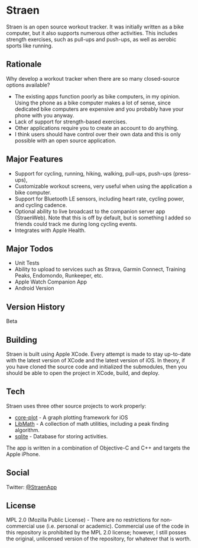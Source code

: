 # Straen
Straen is an open source workout tracker. It was initially written as a bike computer, but it also supports numerous other activities. This includes strength exercises, such as pull-ups and push-ups, as well as aerobic sports like running.

## Rationale
Why develop a workout tracker when there are so many closed-source options available?
* The existing apps function poorly as bike computers, in my opinion. Using the phone as a bike computer makes a lot of sense, since dedicated bike computers are expensive and you probably have your phone with you anyway.
* Lack of support for strength-based exercises.
* Other applications require you to create an account to do anything.
* I think users should have control over their own data and this is only possible with an open source application.

## Major Features
* Support for cycling, running, hiking, walking, pull-ups, push-ups (press-ups), 
* Customizable workout screens, very useful when using the application a bike computer.
* Support for Bluetooth LE sensors, including heart rate, cycling power, and cycling cadence.
* Optional ability to live broadcast to the companion server app (StraenWeb). Note that this is off by default, but is something I added so friends could track me during long cycling events.
* Integrates with Apple Health.

## Major Todos
- Unit Tests
- Ability to upload to services such as Strava, Garmin Connect, Training Peaks, Endomondo, Runkeeper, etc.
- Apple Watch Companion App
- Android Version

## Version History
Beta

## Building
Straen is built using Apple XCode. Every attempt is made to stay up-to-date with the latest version of XCode and the latest version of iOS. In theory, if you have cloned the source code and initialized the submodules, then you should be able to open the project in XCode, build, and deploy.

## Tech
Straen uses three other source projects to work properly:

* [core-plot](https://github.com/core-plot/core-plot) - A graph plotting framework for iOS
* [LibMath](https://github.com/msimms/LibMath) - A collection of math utilities, including a peak finding algorithm.
* [sqlite](https://www.sqlite.org) - Database for storing activities.

The app is written in a combination of Objective-C and C++ and targets the Apple iPhone.

## Social
Twitter: [@StraenApp](https://twitter.com/StraenApp)

## License
MPL 2.0 (Mozilla Public License) - There are no restrictions for non-commercial use (i.e. personal or academic). Commercial use of the code in this repository is prohibited by the MPL 2.0 license; however, I still posses the original, unlicensed version of the repository, for whatever that is worth.
